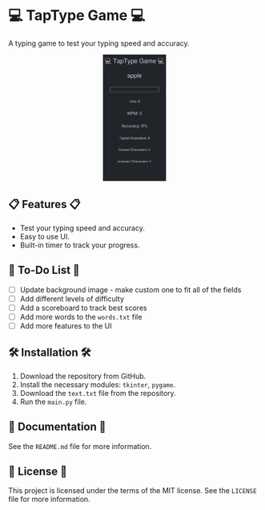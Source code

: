 # 💻 TapType Game 💻
<p> A typing game to test your typing speed and accuracy. </p>

<div align="center">
  <img width="25%" height="25%" src="screenshots/1.png">
</div>

## 📋 Features 📋
* Test your typing speed and accuracy.
* Easy to use UI.
* Built-in timer to track your progress.

## 📌 To-Do List 📌
- [ ] Update background image - make custom one to fit all of the fields
- [ ] Add different levels of difficulty
- [ ] Add a scoreboard to track best scores
- [ ] Add more words to the `words.txt` file
- [ ] Add more features to the UI

## 🛠 Installation 🛠
1. Download the repository from GitHub.
2. Install the necessary modules: `tkinter`, `pygame`.
3. Download the `text.txt` file from the repository.
4. Run the `main.py` file.

## 📖 Documentation 📖
See the `README.md` file for more information.

## 📃 License 📃
This project is licensed under the terms of the MIT license. See the `LICENSE` file for more information.

